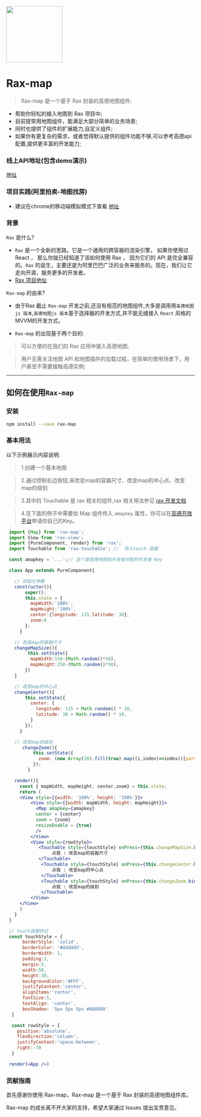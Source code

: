 <img src="https://ryan730.github.io/rax-map/10b3751062650b8fb9f16b4214dd6726.png" width="150" height="150" />

# Rax-map


> Rax-map 是一个基于 Rax 封装的高德地图组件;
- 帮助你轻松的接入地图到 Rax 项目中;
- 目前提常用地图组件，能满足大部分简单的业务场景;
- 同时也提供了组件的扩展能力,自定义组件;
- 如果你有更复杂的需求，或者觉得默认提供的组件功能不够,可以参考高德api配置,提供更丰富的开发能力;

### 线上API地址(包含demo演示)
[地址](https://ryan730.github.io/rax-map/rax-map/components/index)

### 项目实践(阿里拍卖-地图找房)
- 建议在chrome的移动端模拟模式下查看
[地址](https://market.m.taobao.com/app/pmMap/pages/index?wh_weex=false&spm=a2129.1122572.search.2)

### 背景
`Rax` 是什么?
- `Rax` 是一个全新的思路。它是一个通用的跨容器的渲染引擎， 如果你使用过 React ， 那么你就已经知道了该如何使用 Rax ， 因为它们的 API 是完全兼容的。`Rax` 的诞生，主要还是为阿里巴巴广泛的业务来服务的。现在，我们让它走向开源，服务更多的开发者。
- [Rax 项目地址](http://rax.alibaba-inc.com/)

`Rax-map` 的由来?
- 由于Rax 截止 `Rax-map` 开发之前,还没有规范的地图组件,大多是调用用`高德地图js 版本`,`高德地图js 版本`基于选择器的开发方式,并不能无缝接入 `React` 风格的MVVM的开发方式。

- `Rax-map` 的出现基于两个目的:

> 可以方便的在我们的 Rax 应用中接入高德地图;

> 用户无需关注地图 API 和地图插件的加载过程，在简单的使用场景下，用户甚至不需要接触高德实例;
---
## 如何在使用`Rax-map`

### 安装
```sh
npm install --save rax-map
```

### 基本用法

以下示例展示内容说明:
> 1.创建一个基本地图

> 2.通过控制右边按钮,来改变map的容器尺寸、改变map的中心点、改变map的级别

> 3.其中的 Touchable 是 rax 相关的组件,rax 相关用法参见 [rax 开发文档](http://rax.alibaba-inc.com/guide)

> 4.在下面的例子中需要给 Map 组件传入 `amapkey` 属性，你可以在[高德开放平台](http://lbs.amap.com/faq/account/key/67)申请你自己的Key。

```jsx
 import {Map} from 'rax-map';
 import View from 'rax-view';
 import {PureComponent, render} from 'rax';
 import Touchable from 'rax-touchable'; //  导入touch 容器

 const amapkey = '...';// 这个是高德地图给开发者分配的开发者 Key

 class App extends PureComponent{

   // 初始化参数
   constructor(){
       super();
       this.state = {
         mapWidth:'100%',
         mapHeight:'100%',
         center:{longitude: 115,latitude: 30},
         zoom:8
       };
     }

   // 改变map的容器尺寸
   changeMapSize(){
        this.setState({
         mapWidth:150-(Math.random()*50),
         mapHeight:250-(Math.random()*50),
       })
   }

   // 改变map的中心点
   changeCenter(){
       this.setState({
         center: {
           longitude: 115 + Math.random() * 10,
           latitude: 30 + Math.random() * 10,
         }
       });
     }

   // 改变map的级别
      changeZoom(){
          this.setState({
            zoom: (new Array(20).fill(true).map((i,index)=>index))[parseInt(Math.random()*20)]
          });
        }

   render(){
     const { mapWidth, mapHeight, center,zoom} = this.state;
     return (
     <View style={{width: '100%', height: '100%'}}>
         <View style={{width: mapWidth, height: mapHeight}}>
           <Map amapkey={amapkey}
           center = {center}
           zoom = {zoom}
           resizeEnable = {true}
           />
         </View>
         <View style={rowStyle}>
            <Touchable style={touchStyle} onPress={this.changeMapSize.bind(this)}>
                 点我 : 改变map的容器尺寸
            </Touchable>
             <Touchable style={touchStyle} onPress={this.changeCenter.bind(this)}>
                 点我 : 改变map的中心点
             </Touchable>
             <Touchable style={touchStyle} onPress={this.changeZoom.bind(this)}>
                 点我 : 改变map的级别
             </Touchable>
         </View>
     </View>
     )
   }
 }

 // touch容器样式
 const touchStyle = {
      borderStyle: 'solid',
      borderColor: '#dddddd',
      borderWidth: 1,
      padding:2,
      margin:5,
      width:50,
      height:30,
      backgroundColor:'#FFF',
      justifyContent:'center',
      alignItems:'center',
      fontSize:5,
      textAlign: 'center',
      boxShadow: '5px 5px 5px #888888'
  }

  const rowStyle = {
    position:'absolute',
    flexDirection:'column',
    justifyContent:'space-between',
    right:-70
  }

 render(<App />)

```

### 贡献指南

首先感谢你使用 Rax-map，Rax-map 是一个基于 Rax 封装的高德地图组件库。

Rax-map 的成长离不开大家的支持，希望大家通过 Issues 提出宝贵意见。


